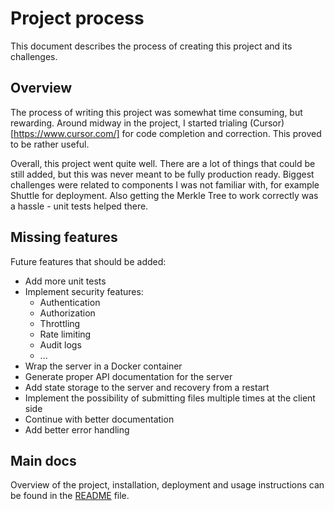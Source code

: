 # Project process

This document describes the process of creating this project and its challenges.

## Overview

The process of writing this project was somewhat time consuming, but rewarding. Around midway in the project, I started trialing (Cursor)[https://www.cursor.com/] for code completion and correction. This proved to be rather useful.

Overall, this project went quite well. There are a lot of things that could be still added, but this was never meant to be fully production ready. Biggest challenges were related to components I was not familiar with, for example Shuttle for deployment. Also getting the Merkle Tree to work correctly was a hassle - unit tests helped there.

## Missing features

Future features that should be added:
- Add more unit tests
- Implement security features:
  - Authentication
  - Authorization
  - Throttling
  - Rate limiting
  - Audit logs
  - ...
- Wrap the server in a Docker container
- Generate proper API documentation for the server
- Add state storage to the server and recovery from a restart
- Implement the possibility of submitting files multiple times at the client side
- Continue with better documentation
- Add better error handling

## Main docs

Overview of the project, installation, deployment and usage instructions can be found in the [README](README.md) file.